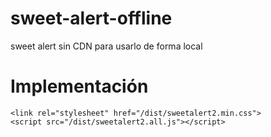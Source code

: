 # sweet-alert-offline
sweet alert sin CDN para usarlo de forma local
# Implementación
  <script src="/dist/sweetalert2.all.min.js"></script>
	<link rel="stylesheet" href="/dist/sweetalert2.min.css">
	<script src="/dist/sweetalert2.all.js"></script>
